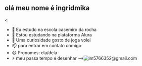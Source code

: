 ## olá meu nome é ingridmika
<
- 🔭 Eu estudo na escola casemiro da rocha
- 🌱 Estou estudando na plataforma Alura
- 🤔 Uma curiosidade gosto de joga volei
- 📫 para entrar em contato comigo: 
- 😄 Pronomes: ela/dela
- ⚡ meu passa tempo é desenhar
-->![im5766352@gmail.com](link)
